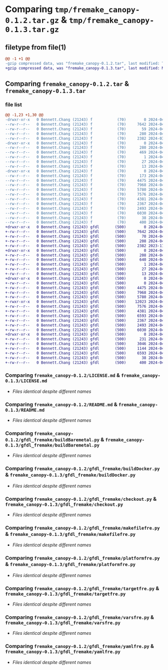 # Comparing `tmp/fremake_canopy-0.1.2.tar.gz` & `tmp/fremake_canopy-0.1.3.tar.gz`

## filetype from file(1)

```diff
@@ -1 +1 @@
-gzip compressed data, was "fremake_canopy-0.1.2.tar", last modified: Thu Apr  4 19:00:05 2024, max compression
+gzip compressed data, was "fremake_canopy-0.1.3.tar", last modified: Mon Apr  8 20:46:41 2024, max compression
```

## Comparing `fremake_canopy-0.1.2.tar` & `fremake_canopy-0.1.3.tar`

### file list

```diff
@@ -1,23 +1,30 @@
-drwxr-xr-x   0 Bennett.Chang (21243) f           (70)        0 2024-04-04 19:00:44.906262 fremake_canopy-0.1.2/
--rw-r--r--   0 Bennett.Chang (21243) f           (70)     7642 2024-04-04 18:35:02.000000 fremake_canopy-0.1.2/LICENSE.md
--rw-r--r--   0 Bennett.Chang (21243) f           (70)       59 2024-04-04 18:35:02.000000 fremake_canopy-0.1.2/MANIFEST.in
--rw-r--r--   0 Bennett.Chang (21243) f           (70)      280 2024-04-04 19:00:44.899171 fremake_canopy-0.1.2/PKG-INFO
--rw-r--r--   0 Bennett.Chang (21243) f           (70)     2382 2024-03-27 16:46:30.000000 fremake_canopy-0.1.2/README.md
-drwxr-xr-x   0 Bennett.Chang (21243) f           (70)        0 2024-04-04 19:00:44.879930 fremake_canopy-0.1.2/fremake_canopy.egg-info/
--rw-r--r--   0 Bennett.Chang (21243) f           (70)      280 2024-04-04 19:00:44.000000 fremake_canopy-0.1.2/fremake_canopy.egg-info/PKG-INFO
--rw-r--r--   0 Bennett.Chang (21243) f           (70)      469 2024-04-04 19:00:44.000000 fremake_canopy-0.1.2/fremake_canopy.egg-info/SOURCES.txt
--rw-r--r--   0 Bennett.Chang (21243) f           (70)        1 2024-04-04 19:00:44.000000 fremake_canopy-0.1.2/fremake_canopy.egg-info/dependency_links.txt
--rw-r--r--   0 Bennett.Chang (21243) f           (70)       27 2024-04-04 19:00:44.000000 fremake_canopy-0.1.2/fremake_canopy.egg-info/requires.txt
--rw-r--r--   0 Bennett.Chang (21243) f           (70)       13 2024-04-04 19:00:44.000000 fremake_canopy-0.1.2/fremake_canopy.egg-info/top_level.txt
-drwxr-xr-x   0 Bennett.Chang (21243) f           (70)        0 2024-04-04 19:00:44.870793 fremake_canopy-0.1.2/gfdl_fremake/
--rw-r--r--   0 Bennett.Chang (21243) f           (70)      173 2024-04-04 18:57:54.000000 fremake_canopy-0.1.2/gfdl_fremake/__init__.py
--rw-r--r--   0 Bennett.Chang (21243) f           (70)     4475 2024-04-04 18:57:54.000000 fremake_canopy-0.1.2/gfdl_fremake/buildBaremetal.py
--rw-r--r--   0 Bennett.Chang (21243) f           (70)     7968 2024-04-04 18:57:54.000000 fremake_canopy-0.1.2/gfdl_fremake/buildDocker.py
--rw-r--r--   0 Bennett.Chang (21243) f           (70)     5780 2024-04-04 18:35:02.000000 fremake_canopy-0.1.2/gfdl_fremake/checkout.py
--rw-r--r--   0 Bennett.Chang (21243) f           (70)     7576 2024-04-04 18:35:05.000000 fremake_canopy-0.1.2/gfdl_fremake/makefilefre.py
--rw-r--r--   0 Bennett.Chang (21243) f           (70)     4381 2024-04-04 18:35:02.000000 fremake_canopy-0.1.2/gfdl_fremake/platformfre.py
--rw-r--r--   0 Bennett.Chang (21243) f           (70)     2367 2024-04-04 18:35:02.000000 fremake_canopy-0.1.2/gfdl_fremake/targetfre.py
--rw-r--r--   0 Bennett.Chang (21243) f           (70)     2493 2024-04-04 18:35:02.000000 fremake_canopy-0.1.2/gfdl_fremake/varsfre.py
--rw-r--r--   0 Bennett.Chang (21243) f           (70)     6030 2024-04-04 18:57:54.000000 fremake_canopy-0.1.2/gfdl_fremake/yamlfre.py
--rw-r--r--   0 Bennett.Chang (21243) f           (70)       38 2024-04-04 19:00:44.907274 fremake_canopy-0.1.2/setup.cfg
--rw-r--r--   0 Bennett.Chang (21243) f           (70)      400 2024-04-04 18:59:35.000000 fremake_canopy-0.1.2/setup.py
+drwxr-xr-x   0 Bennett.Chang (21243) gfdl       (500)        0 2024-04-08 20:46:41.294296 fremake_canopy-0.1.3/
+-rw-r--r--   0 Bennett.Chang (21243) gfdl       (500)     7642 2024-04-08 18:17:46.000000 fremake_canopy-0.1.3/LICENSE.md
+-rw-r--r--   0 Bennett.Chang (21243) gfdl       (500)       70 2024-04-08 20:46:19.000000 fremake_canopy-0.1.3/MANIFEST.in
+-rw-r--r--   0 Bennett.Chang (21243) gfdl       (500)      208 2024-04-08 20:46:41.294286 fremake_canopy-0.1.3/PKG-INFO
+-rw-r--r--   0 Bennett.Chang (21243) gfdl       (500)     2382 2023-11-01 18:23:29.000000 fremake_canopy-0.1.3/README.md
+drwxr-xr-x   0 Bennett.Chang (21243) gfdl       (500)        0 2024-04-08 20:46:41.259291 fremake_canopy-0.1.3/fremake_canopy.egg-info/
+-rw-r--r--   0 Bennett.Chang (21243) gfdl       (500)      208 2024-04-08 20:46:41.000000 fremake_canopy-0.1.3/fremake_canopy.egg-info/PKG-INFO
+-rw-r--r--   0 Bennett.Chang (21243) gfdl       (500)      640 2024-04-08 20:46:41.000000 fremake_canopy-0.1.3/fremake_canopy.egg-info/SOURCES.txt
+-rw-r--r--   0 Bennett.Chang (21243) gfdl       (500)        1 2024-04-08 20:46:41.000000 fremake_canopy-0.1.3/fremake_canopy.egg-info/dependency_links.txt
+-rw-r--r--   0 Bennett.Chang (21243) gfdl       (500)       27 2024-04-08 20:46:41.000000 fremake_canopy-0.1.3/fremake_canopy.egg-info/requires.txt
+-rw-r--r--   0 Bennett.Chang (21243) gfdl       (500)       13 2024-04-08 20:46:41.000000 fremake_canopy-0.1.3/fremake_canopy.egg-info/top_level.txt
+drwxr-xr-x   0 Bennett.Chang (21243) gfdl       (500)        0 2024-04-08 20:46:41.282295 fremake_canopy-0.1.3/gfdl_fremake/
+-rw-r--r--   0 Bennett.Chang (21243) gfdl       (500)        0 2024-04-08 20:40:07.000000 fremake_canopy-0.1.3/gfdl_fremake/__init__.py
+-rw-r--r--   0 Bennett.Chang (21243) gfdl       (500)     4475 2024-04-08 18:17:46.000000 fremake_canopy-0.1.3/gfdl_fremake/buildBaremetal.py
+-rw-r--r--   0 Bennett.Chang (21243) gfdl       (500)     7968 2024-04-08 18:17:46.000000 fremake_canopy-0.1.3/gfdl_fremake/buildDocker.py
+-rw-r--r--   0 Bennett.Chang (21243) gfdl       (500)     5780 2024-04-08 18:17:46.000000 fremake_canopy-0.1.3/gfdl_fremake/checkout.py
+-rwxr-xr-x   0 Bennett.Chang (21243) gfdl       (500)    12023 2024-04-08 18:17:46.000000 fremake_canopy-0.1.3/gfdl_fremake/fremake
+-rw-r--r--   0 Bennett.Chang (21243) gfdl       (500)     7576 2024-04-08 18:17:46.000000 fremake_canopy-0.1.3/gfdl_fremake/makefilefre.py
+-rw-r--r--   0 Bennett.Chang (21243) gfdl       (500)     4381 2024-04-08 18:17:46.000000 fremake_canopy-0.1.3/gfdl_fremake/platformfre.py
+-rw-r--r--   0 Bennett.Chang (21243) gfdl       (500)     6593 2024-04-08 18:17:46.000000 fremake_canopy-0.1.3/gfdl_fremake/schema.json
+-rw-r--r--   0 Bennett.Chang (21243) gfdl       (500)     2367 2024-04-08 18:17:46.000000 fremake_canopy-0.1.3/gfdl_fremake/targetfre.py
+-rw-r--r--   0 Bennett.Chang (21243) gfdl       (500)     2493 2024-04-08 18:17:46.000000 fremake_canopy-0.1.3/gfdl_fremake/varsfre.py
+-rw-r--r--   0 Bennett.Chang (21243) gfdl       (500)     6030 2024-04-08 18:46:00.000000 fremake_canopy-0.1.3/gfdl_fremake/yamlfre.py
+drwxr-xr-x   0 Bennett.Chang (21243) gfdl       (500)        0 2024-04-08 20:46:41.291291 fremake_canopy-0.1.3/gfdl_fremake/yamls/
+-rw-r--r--   0 Bennett.Chang (21243) gfdl       (500)      231 2024-04-08 18:17:46.000000 fremake_canopy-0.1.3/gfdl_fremake/yamls/am5.yaml
+-rw-r--r--   0 Bennett.Chang (21243) gfdl       (500)     3046 2024-04-08 18:17:46.000000 fremake_canopy-0.1.3/gfdl_fremake/yamls/compile.yaml
+-rw-r--r--   0 Bennett.Chang (21243) gfdl       (500)     1144 2024-04-08 18:19:48.000000 fremake_canopy-0.1.3/gfdl_fremake/yamls/platforms.yaml
+-rw-r--r--   0 Bennett.Chang (21243) gfdl       (500)     6593 2024-04-08 18:17:46.000000 fremake_canopy-0.1.3/gfdl_fremake/yamls/schema.json
+-rw-r--r--   0 Bennett.Chang (21243) gfdl       (500)       38 2024-04-08 20:46:41.295293 fremake_canopy-0.1.3/setup.cfg
+-rw-r--r--   0 Bennett.Chang (21243) gfdl       (500)      400 2024-04-08 20:43:33.000000 fremake_canopy-0.1.3/setup.py
```

### Comparing `fremake_canopy-0.1.2/LICENSE.md` & `fremake_canopy-0.1.3/LICENSE.md`

 * *Files identical despite different names*

### Comparing `fremake_canopy-0.1.2/README.md` & `fremake_canopy-0.1.3/README.md`

 * *Files identical despite different names*

### Comparing `fremake_canopy-0.1.2/gfdl_fremake/buildBaremetal.py` & `fremake_canopy-0.1.3/gfdl_fremake/buildBaremetal.py`

 * *Files identical despite different names*

### Comparing `fremake_canopy-0.1.2/gfdl_fremake/buildDocker.py` & `fremake_canopy-0.1.3/gfdl_fremake/buildDocker.py`

 * *Files identical despite different names*

### Comparing `fremake_canopy-0.1.2/gfdl_fremake/checkout.py` & `fremake_canopy-0.1.3/gfdl_fremake/checkout.py`

 * *Files identical despite different names*

### Comparing `fremake_canopy-0.1.2/gfdl_fremake/makefilefre.py` & `fremake_canopy-0.1.3/gfdl_fremake/makefilefre.py`

 * *Files identical despite different names*

### Comparing `fremake_canopy-0.1.2/gfdl_fremake/platformfre.py` & `fremake_canopy-0.1.3/gfdl_fremake/platformfre.py`

 * *Files identical despite different names*

### Comparing `fremake_canopy-0.1.2/gfdl_fremake/targetfre.py` & `fremake_canopy-0.1.3/gfdl_fremake/targetfre.py`

 * *Files identical despite different names*

### Comparing `fremake_canopy-0.1.2/gfdl_fremake/varsfre.py` & `fremake_canopy-0.1.3/gfdl_fremake/varsfre.py`

 * *Files identical despite different names*

### Comparing `fremake_canopy-0.1.2/gfdl_fremake/yamlfre.py` & `fremake_canopy-0.1.3/gfdl_fremake/yamlfre.py`

 * *Files identical despite different names*

